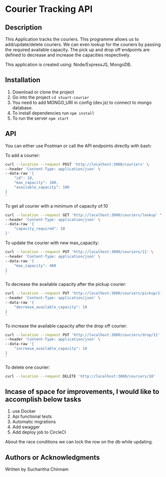 #  Courier Tracking API

## Description
This Application tracks the couriers. This programme allows us to add/update/delete couriers. We can even lookup for the couriers by passing the required available capacity. The pick up and drop off endpoints are defined to decrease and increase the capacities respectively.

This application is created using: Node/ExpressJS, MongoDB.

## Installation
1. Download or clone the project
2. Go into the project `cd stuart-courier`
3. You need to add MONGO_URI in config (dev.js) to connect to mongo database.
3. To install dependencies run `npm install`
4. To run the server `npm start`

## API

You can either use Postman or call the API endpoints directly with bash:

To add a courier:

```bash
curl --location --request POST 'http://localhost:3000/couriers' \
--header 'Content-Type: application/json' \
--data-raw '{
    "id": 10,
    "max_capacity": 100,
    "available_capacity": 100
}
'
```

To get all courier with a minimum of capacity of:10

```bash
curl --location --request GET 'http://localhost:3000/couriers/lookup' \
--header 'Content-Type: application/json' \
--data-raw '{
    "capacity_required": 10
}'
```



To update the courier with new max_capacity:

```bash
curl --location --request PUT 'http://localhost:3000/couriers/11' \
--header 'Content-Type: application/json' \
--data-raw '{
    "max_capacity": 400
}
'
```

To decrease the available capacity after the pickup courier:

```bash
curl --location --request PUT 'http://localhost:3000/couriers/pickup/11' \
--header 'Content-Type: application/json' \
--data-raw '{
    "decrease_available_capacity": 10
}
'
```

To increase the available capacity after the drop off courier:

```bash
curl --location --request PUT 'http://localhost:3000/couriers/drop/11' \
--header 'Content-Type: application/json' \
--data-raw '{
    "increase_available_capacity": 10
}
'
```

To delete one courier:

```bash
curl --location --request DELETE 'http://localhost:3000/couriers/10'
```

## Incase of space for improvements, I would like to accomplish below tasks
1. use Docker
2. Api functional tests
3. Automatic migrations
4. Add swagger
5. Add deploy job to CircleCI

About the race conditions we can lock the row on the db while updating.

## Authors or Acknowledgments

Written by Sucharitha Chinnam



